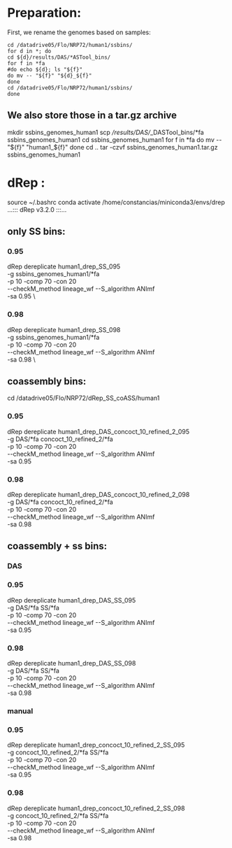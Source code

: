 # Preparation:

First, we rename the genomes based on samples:

	cd /datadrive05/Flo/NRP72/human1/ssbins/
	for d in *; do 
	cd ${d}/results/DAS/*ASTool_bins/
	for f in *fa
	#do echo ${d}; ls "${f}"
	do mv -- "${f}" "${d}_${f}"
	done
	cd /datadrive05/Flo/NRP72/human1/ssbins/
	done

## We also store those in a tar.gz archive

mkdir ssbins_genomes_human1
scp */results/DAS/*_DASTool_bins/*fa ssbins_genomes_human1
cd ssbins_genomes_human1
for f in *fa
	do mv -- "${f}" "human1_${f}"
	done
cd ..
tar -czvf ssbins_genomes_human1.tar.gz ssbins_genomes_human1

# dRep :
source ~/.bashrc 
conda activate  /home/constancias/miniconda3/envs/drep
 	...::: dRep v3.2.0 :::...
## only SS bins:

### 0.95
dRep dereplicate human1_drep_SS_095 \
-g ssbins_genomes_human1/*fa \
-p 10 -comp 70 -con 20 \
--checkM_method lineage_wf --S_algorithm ANImf \
-sa 0.95 \


### 0.98
dRep dereplicate human1_drep_SS_098 \
-g ssbins_genomes_human1/*fa \
-p 10 -comp 70 -con 20 \
--checkM_method lineage_wf --S_algorithm ANImf \
-sa 0.98 \



## coassembly bins:

cd /datadrive05/Flo/NRP72/dRep_SS_coASS/human1

### 0.95

dRep dereplicate human1_drep_DAS_concoct_10_refined_2_095 \
-g DAS/*fa concoct_10_refined_2/*fa \
-p 10 -comp 70 -con 20 \
--checkM_method lineage_wf --S_algorithm ANImf \
-sa 0.95

### 0.98

dRep dereplicate human1_drep_DAS_concoct_10_refined_2_098 \
-g DAS/*fa concoct_10_refined_2/*fa \
-p 10 -comp 70 -con 20 \
--checkM_method lineage_wf --S_algorithm ANImf \
-sa 0.98

## coassembly + ss bins:

### DAS

### 0.95

dRep dereplicate human1_drep_DAS_SS_095 \
-g DAS/*fa SS/*fa \
-p 10 -comp 70 -con 20 \
--checkM_method lineage_wf --S_algorithm ANImf \
-sa 0.95

### 0.98

dRep dereplicate human1_drep_DAS_SS_098 \
-g DAS/*fa SS/*fa \
-p 10 -comp 70 -con 20 \
--checkM_method lineage_wf --S_algorithm ANImf \
-sa 0.98

### manual

### 0.95

dRep dereplicate human1_drep_concoct_10_refined_2_SS_095 \
-g concoct_10_refined_2/*fa SS/*fa \
-p 10 -comp 70 -con 20 \
--checkM_method lineage_wf --S_algorithm ANImf \
-sa 0.95

### 0.98

dRep dereplicate human1_drep_concoct_10_refined_2_SS_098 \
-g concoct_10_refined_2/*fa SS/*fa \
-p 10 -comp 70 -con 20 \
--checkM_method lineage_wf --S_algorithm ANImf \
-sa 0.98

